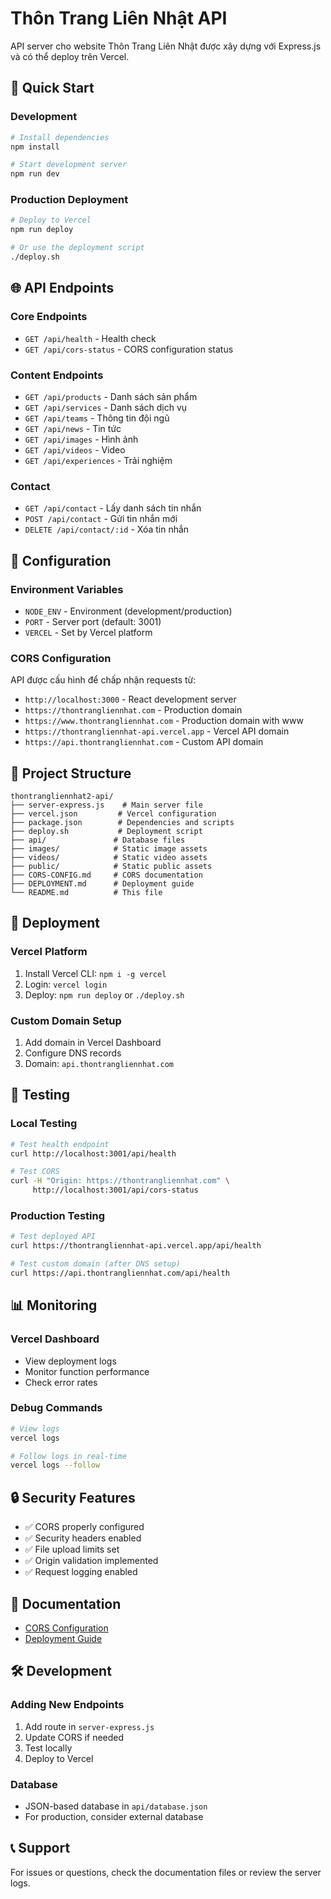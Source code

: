 # Thôn Trang Liên Nhật API

API server cho website Thôn Trang Liên Nhật được xây dựng với Express.js và có thể deploy trên Vercel.

## 🚀 Quick Start

### Development
```bash
# Install dependencies
npm install

# Start development server
npm run dev
```

### Production Deployment
```bash
# Deploy to Vercel
npm run deploy

# Or use the deployment script
./deploy.sh
```

## 🌐 API Endpoints

### Core Endpoints
- `GET /api/health` - Health check
- `GET /api/cors-status` - CORS configuration status

### Content Endpoints
- `GET /api/products` - Danh sách sản phẩm
- `GET /api/services` - Danh sách dịch vụ
- `GET /api/teams` - Thông tin đội ngũ
- `GET /api/news` - Tin tức
- `GET /api/images` - Hình ảnh
- `GET /api/videos` - Video
- `GET /api/experiences` - Trải nghiệm

### Contact
- `GET /api/contact` - Lấy danh sách tin nhắn
- `POST /api/contact` - Gửi tin nhắn mới
- `DELETE /api/contact/:id` - Xóa tin nhắn

## 🔧 Configuration

### Environment Variables
- `NODE_ENV` - Environment (development/production)
- `PORT` - Server port (default: 3001)
- `VERCEL` - Set by Vercel platform

### CORS Configuration
API được cấu hình để chấp nhận requests từ:
- `http://localhost:3000` - React development server
- `https://thontrangliennhat.com` - Production domain
- `https://www.thontrangliennhat.com` - Production domain with www
- `https://thontrangliennhat-api.vercel.app` - Vercel API domain
- `https://api.thontrangliennhat.com` - Custom API domain

## 📁 Project Structure

```
thontrangliennhat2-api/
├── server-express.js    # Main server file
├── vercel.json         # Vercel configuration
├── package.json        # Dependencies and scripts
├── deploy.sh           # Deployment script
├── api/               # Database files
├── images/            # Static image assets
├── videos/            # Static video assets
├── public/            # Static public assets
├── CORS-CONFIG.md     # CORS documentation
├── DEPLOYMENT.md      # Deployment guide
└── README.md          # This file
```

## 🚀 Deployment

### Vercel Platform
1. Install Vercel CLI: `npm i -g vercel`
2. Login: `vercel login`
3. Deploy: `npm run deploy` or `./deploy.sh`

### Custom Domain Setup
1. Add domain in Vercel Dashboard
2. Configure DNS records
3. Domain: `api.thontrangliennhat.com`

## 🧪 Testing

### Local Testing
```bash
# Test health endpoint
curl http://localhost:3001/api/health

# Test CORS
curl -H "Origin: https://thontrangliennhat.com" \
     http://localhost:3001/api/cors-status
```

### Production Testing
```bash
# Test deployed API
curl https://thontrangliennhat-api.vercel.app/api/health

# Test custom domain (after DNS setup)
curl https://api.thontrangliennhat.com/api/health
```

## 📊 Monitoring

### Vercel Dashboard
- View deployment logs
- Monitor function performance
- Check error rates

### Debug Commands
```bash
# View logs
vercel logs

# Follow logs in real-time
vercel logs --follow
```

## 🔒 Security Features

- ✅ CORS properly configured
- ✅ Security headers enabled
- ✅ File upload limits set
- ✅ Origin validation implemented
- ✅ Request logging enabled

## 📝 Documentation

- [CORS Configuration](./CORS-CONFIG.md)
- [Deployment Guide](./DEPLOYMENT.md)

## 🛠️ Development

### Adding New Endpoints
1. Add route in `server-express.js`
2. Update CORS if needed
3. Test locally
4. Deploy to Vercel

### Database
- JSON-based database in `api/database.json`
- For production, consider external database

## 📞 Support

For issues or questions, check the documentation files or review the server logs. 
